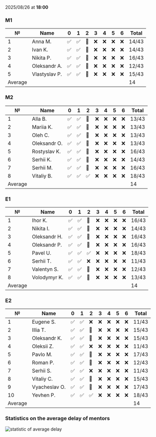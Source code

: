 2025/08/26 at **18:00**
### M1
|№|Name|0|1|2|3|4|5|6|Total|
|-----|-----|-----|-----|-----|-----|-----|-----|-----|-----|
|1|Anna M.|✅|✅|🔄|❌|❌|❌|❌|14/43|
|2|Ivan K.|✅|✅|🔄|❌|❌|❌|❌|14/43|
|3|Nikita P.|✅|✅|🔄|❌|❌|❌|❌|16/43|
|4|Oleksandr A.|✅|✅|🔄|❌|❌|❌|❌|12/43|
|5|Vlastyslav P.|✅|✅|🔄|❌|❌|❌|❌|15/43|
|Average|||||||||14|
### M2
|№|Name|0|1|2|3|4|5|6|Total|
|-----|-----|-----|-----|-----|-----|-----|-----|-----|-----|
|1|Alla B.|✅|✅|🔄|❌|❌|❌|❌|13/43|
|2|Mariia K.|✅|✅|🔄|❌|❌|❌|❌|13/43|
|3|Oleh C.|✅|✅|🔄|❌|❌|❌|❌|13/43|
|4|Oleksandr O.|✅|✅|🔄|❌|❌|❌|❌|13/43|
|5|Rostyslav K.|✅|✅|🔄|❌|❌|❌|❌|16/43|
|6|Serhii K.|✅|✅|🔄|❌|❌|❌|❌|14/43|
|7|Serhii M.|✅|✅|🔄|❌|❌|❌|❌|16/43|
|8|Vitaliy B.|✅|✅|✅|❌|❌|❌|❌|18/43|
|Average|||||||||14|
### E1
|№|Name|0|1|2|3|4|5|6|Total|
|-----|-----|-----|-----|-----|-----|-----|-----|-----|-----|
|1|Ihor K.|✅|✅|🔄|❌|❌|❌|❌|16/43|
|2|Nikita I.|✅|✅|🔄|❌|❌|❌|❌|14/43|
|3|Oleksandr H.|✅|✅|🔄|❌|❌|❌|❌|16/43|
|4|Oleksandr P.|✅|✅|🔄|❌|❌|❌|❌|16/43|
|5|Pavel U.|✅|✅|✅|❌|❌|❌|❌|18/43|
|6|Serhii T.|✅|✅|❌|❌|❌|❌|❌|11/43|
|7|Valentyn S.|✅|✅|🔄|❌|❌|❌|❌|12/43|
|8|Volodymyr K.|✅|✅|🔄|❌|❌|❌|❌|13/43|
|Average|||||||||14|
### E2
|№|Name|0|1|2|3|4|5|6|Total|
|-----|-----|-----|-----|-----|-----|-----|-----|-----|-----|
|1|Eugene S.|✅|✅|❌|❌|❌|❌|❌|11/43|
|2|Illia T.|✅|✅|🔄|❌|❌|❌|❌|15/43|
|3|Oleksandr K.|✅|✅|🔄|❌|❌|❌|❌|15/43|
|4|Oleksii Z.|✅|✅|❌|❌|❌|❌|❌|11/43|
|5|Pavlo M.|✅|✅|🔄|❌|❌|❌|❌|17/43|
|6|Roman P.|✅|✅|🔄|❌|❌|❌|❌|12/43|
|7|Serhii S.|✅|✅|❌|❌|❌|❌|❌|11/43|
|8|Vitaliy C.|✅|✅|🔄|❌|❌|❌|❌|15/43|
|9|Vyacheslav O.|✅|✅|🔄|❌|❌|❌|❌|17/43|
|10|Yevhen P.|✅|✅|✅|❌|❌|❌|❌|18/43|
|Average|||||||||14|

### Statistics on the average delay of mentors
![statistic of average delay](https://docs.google.com/spreadsheets/d/e/2PACX-1vTRGxaJWiz7gJtvcjwtHPyyd5ju-BPGGEvp5XTIwGS92XWrY8xHYajrexYFqIVDSJIX7LGb8XaB6X3S/pubchart?oid=1439917493&format=image)
